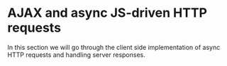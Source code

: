 # AJAX and async JS-driven HTTP requests

In this section we will go through the client side implementation of async HTTP requests and handling server responses.

